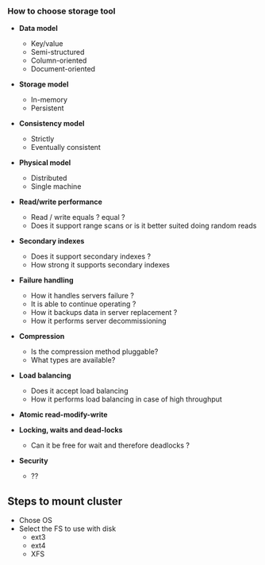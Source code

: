 ### How to choose storage tool

- **Data model**
    - Key/value
    - Semi-structured
    - Column-oriented
    - Document-oriented
- **Storage model**
    - In-memory 
    - Persistent
- **Consistency model**
    - Strictly
    - Eventually consistent
- **Physical model**    
    - Distributed
    - Single machine
- **Read/write performance**
    - Read / write equals ?  equal ?
    - Does it support range scans or is it better suited doing random reads
- **Secondary indexes**
    - Does it support secondary indexes ?
    - How strong it supports secondary indexes

- **Failure handling**
    - How it handles servers failure ?
    - It is able to continue operating ?
    - How it backups data in server replacement ? 
    - How it performs server decommissioning
    
- **Compression**
    - Is the compression method pluggable? 
    - What types are available?

- **Load balancing**
    - Does it accept load balancing 
    - How it performs load balancing in case of high throughput
- **Atomic read-modify-write**

- **Locking, waits and dead-locks**
  - Can it be free for wait and therefore deadlocks ?
- **Security**
    - ??  
  
## Steps to mount cluster
- Chose OS
- Select the FS to use with disk
	- ext3
	- ext4
	- XFS
